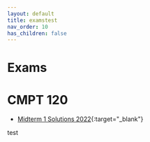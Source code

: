 ```yaml
---
layout: default
title: examstest
nav_order: 10
has_children: false
---
```


# Exams 

# CMPT 120

- [Midterm 1 Solutions 2022](./exams/CMPT%20120/CMPT120%202022Fall%20CodingMidtermSample%20T.Donaldson.pdf){:target="_blank"}

test

